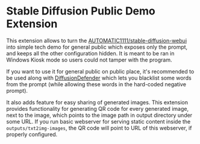 # Stable Diffusion Public Demo Extension

This extension allows to turn the [AUTOMATIC1111/stable-diffusion-webui](https://github.com/AUTOMATIC1111/stable-diffusion-webui)
into simple tech demo for general public which exposes only the prompt, and keeps all the other configuration hidden.
It is meant to be ran in Windows Kiosk mode so users could not tamper with the program.

If you want to use it for general public on public place, it's recommended to be used along with 
[DiffusionDefender](https://github.com/WildBanjos/DiffusionDefender) which lets you blacklist some words from the prompt
(while allowing these words in the hard-coded negative prompt).

It also adds feature for easy sharing of generated images. This extension provides functionality for generating QR code
for every generated image, next to the image, which points to the image path in output directory under some URL.
If you run basic webserver for serving static content inside the `outputs/txt2img-images`, the QR code will 
point to URL of this webserver, if properly configured.

